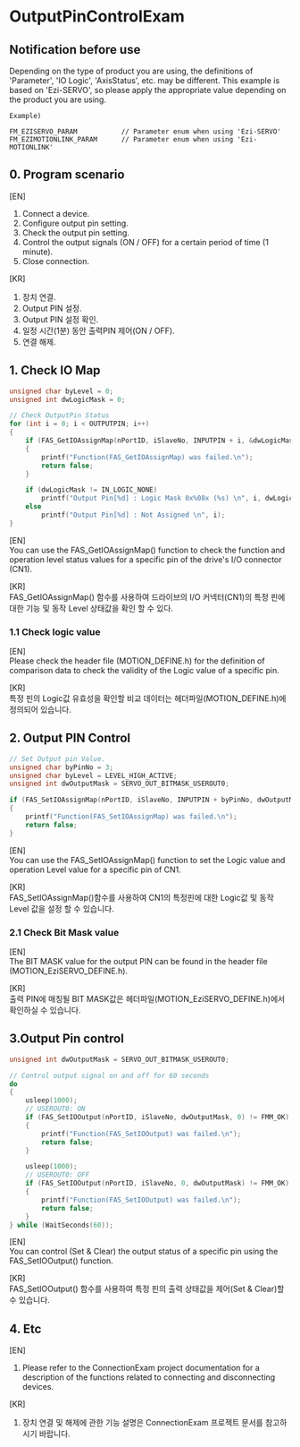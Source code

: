 # OutputPinControlExam

Notification before use
-------------------------------------------------------
Depending on the type of product you are using, the definitions of 'Parameter', 'IO Logic', 'AxisStatus', etc. may be different.
This example is based on 'Ezi-SERVO', so please apply the appropriate value depending on the product you are using.

```
Example)

FM_EZISERVO_PARAM			// Parameter enum when using 'Ezi-SERVO'	
FM_EZIMOTIONLINK_PARAM		// Parameter enum when using 'Ezi-MOTIONLINK'
```

## 0. Program scenario
[EN]  
1. Connect a device.
2. Configure output pin setting.
3. Check the output pin setting.
4. Control the output signals (ON / OFF) for a certain period of time (1 minute).
5. Close connection.

[KR]  
1. 장치 연결.
2. Output PIN 설정.
3. Output PIN 설정 확인.
4. 일정 시간(1분) 동안 출력PIN 제어(ON / OFF).
5. 연결 해제.

## 1. Check IO Map
``` c++
unsigned char byLevel = 0;
unsigned int dwLogicMask = 0;

// Check OutputPin Status
for (int i = 0; i < OUTPUTPIN; i++)
{
	if (FAS_GetIOAssignMap(nPortID, iSlaveNo, INPUTPIN + i, &dwLogicMask, &byLevel) != FMM_OK)
	{
		printf("Function(FAS_GetIOAssignMap) was failed.\n");
		return false;
	}

	if (dwLogicMask != IN_LOGIC_NONE)
		printf("Output Pin[%d] : Logic Mask 0x%08x (%s) \n", i, dwLogicMask, (byLevel == LEVEL_LOW_ACTIVE) ? "Low Active" : "High Active");
	else
		printf("Output Pin[%d] : Not Assigned \n", i);
}
```
[EN]  
You can use the FAS_GetIOAssignMap() function to check the function and operation level status values ​​for a specific pin of the drive's I/O connector (CN1).

[KR]  
FAS_GetIOAssignMap() 함수를 사용하여 드라이브의 I/O 커넥터(CN1)의 특정 핀에 대한 기능 및 동작 Level 상태값을 확인 할 수 있다.

### 1.1 Check logic value
[EN]  
Please check the header file (MOTION_DEFINE.h) for the definition of comparison data to check the validity of the Logic value of a specific pin.

[KR]  
특정 핀의 Logic값 유효성을 확인할 비교 데이터는 헤더파일(MOTION_DEFINE.h)에 정의되어 있습니다.

## 2. Output PIN Control
``` c++
// Set Output pin Value.
unsigned char byPinNo = 3;
unsigned char byLevel = LEVEL_HIGH_ACTIVE;
unsigned int dwOutputMask = SERVO_OUT_BITMASK_USEROUT0;

if (FAS_SetIOAssignMap(nPortID, iSlaveNo, INPUTPIN + byPinNo, dwOutputMask, byLevel) != FMM_OK)
{
	printf("Function(FAS_SetIOAssignMap) was failed.\n");
	return false;
}
```
[EN]  
You can use the FAS_SetIOAssignMap() function to set the Logic value and operation Level value for a specific pin of CN1.

[KR]  
FAS_SetIOAssignMap()함수를 사용하여 CN1의 특정핀에 대한 Logic값 및 동작 Level 값을 설정 할 수 있습니다.

### 2.1 Check Bit Mask value
[EN]  
The BIT MASK value for the output PIN can be found in the header file (MOTION_EziSERVO_DEFINE.h).

[KR]  
출력 PIN에 매칭될 BIT MASK값은 헤더파일(MOTION_EziSERVO_DEFINE.h)에서 확인하실 수 있습니다.

## 3.Output Pin control
``` c++
unsigned int dwOutputMask = SERVO_OUT_BITMASK_USEROUT0;

// Control output signal on and off for 60 seconds
do
{
	usleep(1000);
	// USEROUT0: ON
	if (FAS_SetIOOutput(nPortID, iSlaveNo, dwOutputMask, 0) != FMM_OK)
	{
		printf("Function(FAS_SetIOOutput) was failed.\n");
		return false;
	}

	usleep(1000);
	// USEROUT0: OFF
	if (FAS_SetIOOutput(nPortID, iSlaveNo, 0, dwOutputMask) != FMM_OK)
	{
		printf("Function(FAS_SetIOOutput) was failed.\n");
		return false;
	}
} while (WaitSeconds(60));
```
[EN]  
You can control (Set & Clear) the output status of a specific pin using the FAS_SetIOOutput() function.

[KR]  
FAS_SetIOOutput() 함수를 사용하여 특정 핀의 출력 상태값을 제어(Set & Clear)할 수 있습니다.

## 4. Etc
[EN]  
1. Please refer to the ConnectionExam project documentation for a description of the functions related to connecting and disconnecting devices.

[KR]  
1. 장치 연결 및 해제에 관한 기능 설명은 ConnectionExam 프로젝트 문서를 참고하시기 바랍니다.
